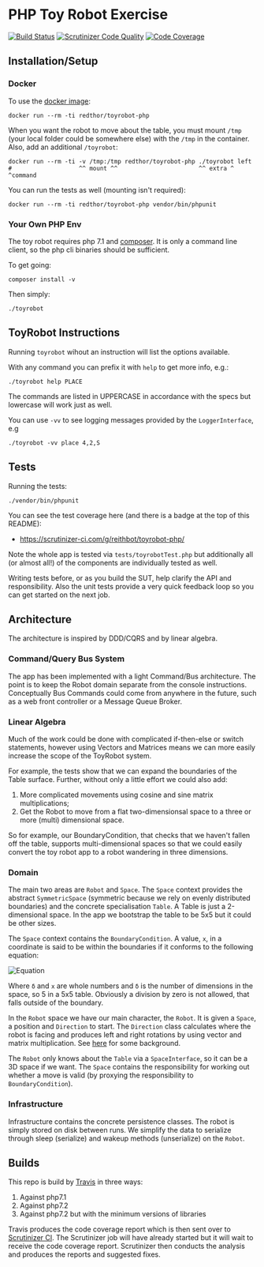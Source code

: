 # PHP Toy Robot Exercise

[![Build Status](https://travis-ci.org/reithbot/toyrobot-php.svg?branch=master)](https://travis-ci.org/reithbot/toyrobot-php) [![Scrutinizer Code Quality](https://scrutinizer-ci.com/g/reithbot/toyrobot-php/badges/quality-score.png?b=master)](https://scrutinizer-ci.com/g/reithbot/toyrobot-php/?branch=master) [![Code Coverage](https://scrutinizer-ci.com/g/reithbot/toyrobot-php/badges/coverage.png?b=master)](https://scrutinizer-ci.com/g/reithbot/toyrobot-php/?branch=master)


## Installation/Setup
### Docker
To use the [docker image](https://hub.docker.com/r/redthor/toyrobot-php/):

```
docker run --rm -ti redthor/toyrobot-php
```

When you want the robot to move about the table, you must mount `/tmp` (your
local folder could be somewhere else) with the `/tmp` in the container.
Also, add an additional `/toyrobot`:

```
docker run --rm -ti -v /tmp:/tmp redthor/toyrobot-php ./toyrobot left
#                   ^^ mount ^^                       ^^ extra ^ ^command
```

You can run the tests as well (mounting isn't required):

```
docker run --rm -ti redthor/toyrobot-php vendor/bin/phpunit
```


### Your Own PHP Env
The toy robot requires php 7.1 and [composer](https://getcomposer.org/).
It is only a command line client, so the php cli binaries should be sufficient.

To get going:
```
composer install -v
```

Then simply:
```
./toyrobot
```


## ToyRobot Instructions
Running `toyrobot` wihout an instruction will list the options available.

With any command you can prefix it with `help` to get more info, e.g.:

```
./toyrobot help PLACE
```

The commands are listed in UPPERCASE in accordance with the specs but lowercase
will work just as well.

You can use `-vv` to see logging messages provided by the `LoggerInterface`, e.g

```
./toyrobot -vv place 4,2,S
```


## Tests
Running the tests:

```
./vendor/bin/phpunit
```

You can see the test coverage here (and there is a badge at the top of this
README):

* https://scrutinizer-ci.com/g/reithbot/toyrobot-php/

Note the whole app is tested via `tests/toyrobotTest.php` but additionally all
(or almost all!) of the components are individually tested as well.

Writing tests before, or as you build the SUT, help clarify the API and responsibility.
Also the unit tests provide a very quick feedback loop so you can get started on
the next job.


## Architecture
The architecture is inspired by DDD/CQRS and by linear algebra.

### Command/Query Bus System
The app has been implemented with a light Command/Bus architecture. The point is to keep the
Robot domain separate from the console instructions. Conceptually Bus Commands could come
from anywhere in the future, such as a web front controller or a Message Queue Broker.

### Linear Algebra
Much of the work could be done with complicated if-then-else or switch
statements, however using Vectors and Matrices means we can more easily increase
the scope of the ToyRobot system.

For example, the tests show that we can expand the boundaries of the Table surface. Further,
without only a little effort we could also add:

1. More complicated movements using cosine and sine matrix multiplications;
2. Get the Robot to move from a flat two-dimensionsal space to a three or more (multi) dimensional space.

So for example, our BoundaryCondition, that checks that we haven't fallen off
the table, supports multi-dimensional spaces so that we could easily convert the
toy robot app to a robot wandering in three dimensions.

### Domain
The main two areas are `Robot` and `Space`. The `Space` context provides the abstract `SymmetricSpace` (symmetric
because we rely on evenly distributed boundaries) and the concrete specialisation `Table`. A Table is just a
2-dimensional space. In the app we bootstrap the table to be 5x5 but it could be other sizes.

The `Space` context contains the `BoundaryCondition`. A value, `x`, in a coordinate is said to be within the boundaries if it
conforms to the following equation:

![Equation](https://imgur.com/sr63tai.png)

Where `δ` and `x` are whole numbers and `δ` is the number of dimensions in the space, so 5 in a 5x5 table. Obviously a
division by zero is not allowed, that falls outside of the boundary.

In the `Robot` space we have our main character, the `Robot`. It is given a `Space`, a position and `Direction` to start.
The `Direction` class calculates where the robot is facing and produces left and right rotations by using vector and
matrix multiplication. See [here](https://en.wikipedia.org/wiki/Rotation_matrix) for some background.

The `Robot` only knows about the `Table` via a `SpaceInterface`, so it can be a 3D space if we want. The `Space`
contains the responsibility for working out whether a move is valid (by proxying the responsibility to
`BoundaryCondition`).

### Infrastructure
Infrastructure contains the concrete persistence classes. The robot is simply stored on disk between runs. We simplify
the data to serialize through sleep (serialize) and wakeup methods (unserialize) on the `Robot`.


## Builds
This repo is build by [Travis](https://travis-ci.org/reithbot/toyrobot-php) in three ways:

1. Against php7.1
2. Against php7.2
3. Against php7.2 but with the minimum versions of libraries

Travis produces the code coverage report which is then sent over to [Scrutinizer
CI](https://scrutinizer-ci.com/g/reithbot/toyrobot-php/). The Scrutinizer job will have
already started but it will wait to receive the code coverage report. Scrutinizer then conducts the analysis and
produces the reports and suggested fixes.
